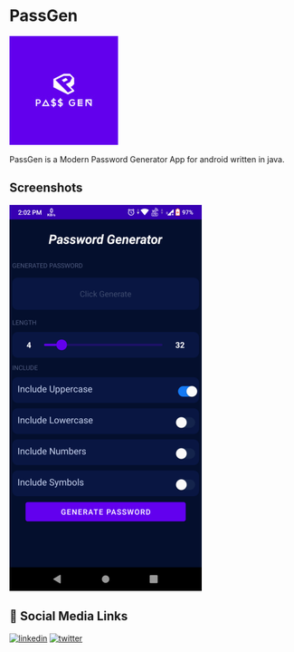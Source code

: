 
# PassGen
![PassGen](app/src/main/res/raw/logo_size_invert.jpg?raw=true)

PassGen is a Modern Password Generator App for android written in java.


## Screenshots

![App Screenshot](ScreenShots/Screenshot_20211006-140214.png?raw=true)

  
## 🔗 Social Media Links
[![linkedin](https://img.shields.io/badge/linkedin-0A66C2?style=for-the-badge&logo=linkedin&logoColor=white)](https://www.linkedin.com/in/prashasth-nair-277a66194/)
[![twitter](https://img.shields.io/badge/twitter-1DA1F2?style=for-the-badge&logo=twitter&logoColor=white)](https://twitter.com/Prashasth_nair)

  